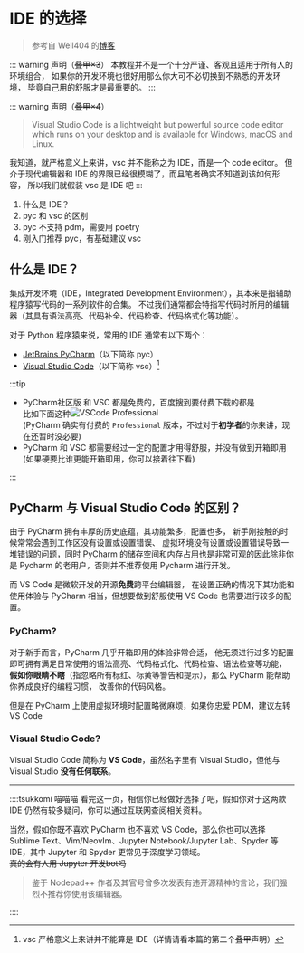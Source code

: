 # IDE 的选择

> 参考自 Well404 的[博客](http://blog.well404.top/2023/02/28/开发环境配置/)

::: warning 声明（~~叠甲×3~~）
本教程并不是一个十分严谨、客观且适用于所有人的环境组合，
如果你的开发环境也很好用那么你大可不必切换到不熟悉的开发环境，
毕竟自己用的舒服才是最重要的。
:::

::: warning 声明（~~叠甲×4~~）

> Visual Studio Code is a lightweight but powerful source code editor which runs on your desktop and is available for Windows, macOS and Linux.

我知道，就严格意义上来讲，vsc 并不能称之为 IDE，而是一个 code editor。
但介于现代编辑器和 IDE 的界限已经很模糊了，而且笔者确实不知道到该如何形容，
所以我们就假装 vsc 是 IDE 吧
:::

1. 什么是 IDE？
2. pyc 和 vsc 的区别
3. pyc 不支持 pdm，需要用 poetry
4. 刚入门推荐 pyc，有基础建议 vsc

## 什么是 IDE？

集成开发环境（IDE，Integrated Development Environment），其本来是指辅助程序猿写代码的一系列软件的合集。
不过我们通常都会特指写代码时所用的编辑器（其具有语法高亮、代码补全、代码检查、代码格式化等功能）。

对于 Python 程序猿来说，常用的 IDE 通常有以下两个：

- [JetBrains PyCharm](https://www.jetbrains.com/pycharm/)（以下简称 pyc）
- [Visual Studio Code](https://code.visualstudio.com/)（以下简称 vsc）[^1]

:::tip

- PyCharm社区版 和 VSC 都是免费的，百度搜到要付费下载的都是<MoreInfo words="假的" width=300px><div style="background: var(--vp-c-bg); border:3px solid var(--vp-custom-block-tip-text); border-radius: 10px">比如下面这种<img src="/images/before/vscode_paid.webp" alt="VSCode Professional" style="vertical-align:top"/></div></MoreInfo>
  (PyCharm 确实有付费的 `Professional` 版本，不过对于**初学者**的你来讲，现在还暂时没必要)
- PyCharm 和 VSC 都需要经过一定的配置才用得舒服，并没有做到开箱即用
  (如果硬要比谁更能开箱即用，你可以接着往下看)

:::

## PyCharm 与 Visual Studio Code 的区别？

由于 PyCharm 拥有丰厚的历史底蕴，其功能繁多，配置也多，
新手刚接触的时候常常会遇到工作区没有设置或设置错误、
虚拟环境没有设置或设置错误导致一堆错误的问题，同时 PyCharm
的储存空间和内存占用也是非常可观的因此除非你是 Pycharm
的老用户，否则并不推荐使用 Pycharm 进行开发。

而 VS Code 是微软开发的开源**免费**跨平台编辑器，
在设置正确的情况下其功能和使用体验与 PyCharm
相当，但想要做到舒服使用 VS Code 也需要进行较多的配置。

### PyCharm?

对于新手而言，PyCharm 几乎开箱即用的体验非常合适，
他无须进行过多的配置即可拥有满足日常使用的语法高亮、代码格式化、代码检查、语法检查等功能，
**假如你眼睛不瞎**（指忽略所有标红、标黄等警告和提示），那么 PyCharm 能帮助你养成良好的编程习惯，
改善你的代码风格。

但是在 PyCharm 上使用虚拟环境时配置略微麻烦，如果你忠爱 PDM，建议左转 VS Code

### Visual Studio Code?

Visual Studio Code 简称为 **VS Code**，虽然名字里有 Visual Studio，但他与
Visual Studio **没有任何联系**。

<hr />

::::tsukkomi 喵喵喵
看完这一页，相信你已经做好选择了吧，假如你对于这两款 IDE 仍然有较多疑问，你可以通过互联网查阅相关资料。

当然，假如你既不喜欢 PyCharm 也不喜欢 VS Code，那么你也可以选择
Sublime Text、Vim/NeovIm、Jupyter Notebook/Jupyter Lab、Spyder
等 IDE，其中 Jupyter 和 Spyder 更常见于深度学习领域。  
~~真的会有人用 Jupyter 开发bot吗~~

> 鉴于 Nodepad++ 作者及其官号曾多次发表有违开源精神的言论，我们强烈不推荐你使用该编辑器。

::::

[^1]: vsc 严格意义上来讲并不能算是 IDE（详情请看本篇的第二个~~叠甲~~声明）
